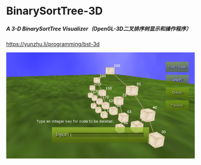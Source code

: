 BinarySortTree-3D
=================

##### A 3-D BinarySortTree Visualizer（OpenGL-3D二叉排序树显示和操作程序）

https://yunzhu.li/programming/bst-3d

![screenshot](bst-3d_03.jpg)


